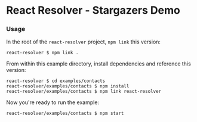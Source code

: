 # React Resolver - Stargazers Demo

### Usage

In the root of the `react-resolver` project, `npm link` this version:

```shell
react-resolver $ npm link .
```

From within this example directory, install dependencies and reference this version:

```shell
react-resolver $ cd examples/contacts
react-resolver/examples/contacts $ npm install
react-resolver/examples/contacts $ npm link react-resolver
```

Now you're ready to run the example:

```shell
react-resolver/examples/contacts $ npm start
```
